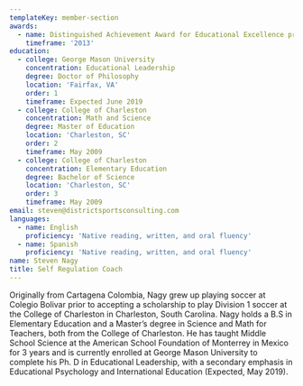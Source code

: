 ```yaml
---
templateKey: member-section
awards:
  - name: Distinguished Achievement Award for Educational Excellence presented by The Association of Educational Publishers for Sweetgrass Science article, recognized by the National Science Teachers Association
    timeframe: '2013'
education:
  - college: George Mason University
    concentration: Educational Leadership
    degree: Doctor of Philosophy
    location: 'Fairfax, VA'
    order: 1
    timeframe: Expected June 2019
  - college: College of Charleston
    concentration: Math and Science
    degree: Master of Education
    location: 'Charleston, SC'
    order: 2
    timeframe: May 2009
  - college: College of Charleston
    concentration: Elementary Education
    degree: Bachelor of Science
    location: 'Charleston, SC'
    order: 3
    timeframe: May 2009
email: steven@districtsportsconsulting.com
languages:
  - name: English
    proficiency: 'Native reading, written, and oral fluency'
  - name: Spanish
    proficiency: 'Native reading, written, and oral fluency'
name: Steven Nagy
title: Self Regulation Coach
---
```


Originally from Cartagena Colombia, Nagy grew up playing soccer at Colegio
Bolivar prior to accepting a scholarship to play Division 1 soccer at the
College of Charleston in Charleston, South Carolina. Nagy holds a B.S in
Elementary Education and a Master’s degree in Science and Math for
Teachers, both from the College of Charleston. He has taught Middle
School Science at the American School Foundation of Monterrey in Mexico
for 3 years and is currently enrolled at George Mason University to
complete his Ph. D in Educational Leadership, with a secondary emphasis in
Educational Psychology and International Education (Expected, May 2019).
